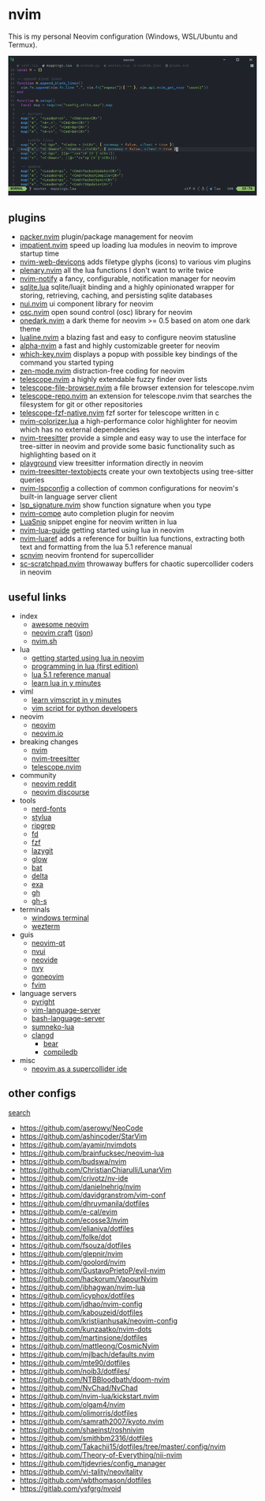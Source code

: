 # nvim

This is my personal Neovim configuration (Windows, WSL/Ubuntu and Termux).

![screenshot](/assets/nvim.png)

## plugins

- [packer.nvim](https://github.com/wbthomason/packer.nvim) plugin/package management for neovim
- [impatient.nvim](https://github.com/lewis6991/impatient.nvim) speed up loading lua modules in neovim to improve startup time
- [nvim-web-devicons](https://github.com/kyazdani42/nvim-web-devicons) adds filetype glyphs (icons) to various vim plugins
- [plenary.nvim](https://github.com/nvim-lua/plenary.nvim) all the lua functions I don't want to write twice
- [nvim-notify](https://github.com/rcarriga/nvim-notify) a fancy, configurable, notification manager for neovim
- [sqlite.lua](https://github.com/tami5/sqlite.lua) sqlite/luajit binding and a highly opinionated wrapper for storing, retrieving, caching, and persisting sqlite databases
- [nui.nvim](https://github.com/MunifTanjim/nui.nvim) ui component library for neovim
- [osc.nvim](https://github.com/davidgranstrom/osc.nvim) open sound control (osc) library for neovim
- [onedark.nvim](https://github.com/navarasu/onedark.nvim) a dark theme for neovim >= 0.5 based on atom one dark theme
- [lualine.nvim](https://github.com/nvim-lualine/lualine.nvim) a blazing fast and easy to configure neovim statusline
- [alpha-nvim](https://github.com/goolord/alpha-nvim) a fast and highly customizable greeter for neovim
- [which-key.nvim](https://github.com/folke/which-key.nvim) displays a popup with possible key bindings of the command you started typing
- [zen-mode.nvim](https://github.com/folke/zen-mode.nvim) distraction-free coding for neovim
- [telescope.nvim](https://github.com/nvim-telescope/telescope.nvim) a highly extendable fuzzy finder over lists
- [telescope-file-browser.nvim](https://github.com/nvim-telescope/telescope-file-browser.nvim) a file browser extension for telescope.nvim
- [telescope-repo.nvim](https://github.com/cljoly/telescope-repo.nvim) an extension for telescope.nvim that searches the filesystem for git or other repositories
- [telescope-fzf-native.nvim](https://github.com/nvim-telescope/telescope-fzf-native.nvim) fzf sorter for telescope written in c
- [nvim-colorizer.lua](https://github.com/norcalli/nvim-colorizer.lua) a high-performance color highlighter for neovim which has no external dependencies
- [nvim-treesitter](https://github.com/nvim-treesitter/nvim-treesitter) provide a simple and easy way to use the interface for tree-sitter in neovim and provide some basic functionality such as highlighting based on it
- [playground](https://github.com/nvim-treesitter/playground) view treesitter information directly in neovim
- [nvim-treesitter-textobjects](https://github.com/nvim-treesitter/nvim-treesitter-textobjects) create your own textobjects using tree-sitter queries
- [nvim-lspconfig](https://github.com/neovim/nvim-lspconfig) a collection of common configurations for neovim's built-in language server client
- [lsp_signature.nvim](https://github.com/ray-x/lsp_signature.nvim) show function signature when you type
- [nvim-compe](https://github.com/hrsh7th/nvim-compe) auto completion plugin for neovim
- [LuaSnip](https://github.com/L3MON4D3/LuaSnip) snippet engine for neovim written in lua
- [nvim-lua-guide](https://github.com/nanotee/nvim-lua-guide) getting started using lua in neovim
- [nvim-luaref](https://github.com/milisims/nvim-luaref) adds a reference for builtin lua functions, extracting both text and formatting from the lua 5.1 reference manual
- [scnvim](https://github.com/davidgranstrom/scnvim) neovim frontend for supercollider
- [sc-scratchpad.nvim](https://github.com/madskjeldgaard/sc-scratchpad.nvim) throwaway buffers for chaotic supercollider coders in neovim

## useful links

- index
    - [awesome neovim](https://github.com/rockerBOO/awesome-neovim)
    - [neovim craft](https://neovimcraft.com/) ([json](https://github.com/neurosnap/neovimcraft/blob/main/src/lib/resources.json))
    - [nvim.sh](https://github.com/neurosnap/nvim.sh)
- lua
    - [getting started using lua in neovim](https://github.com/nanotee/nvim-lua-guide)
    - [programming in lua (first edition)](https://www.lua.org/pil/contents.html)
    - [lua 5.1 reference manual](https://www.lua.org/manual/5.1/manual.html)
    - [learn lua in y minutes](https://learnxinyminutes.com/docs/lua/)
- viml
    - [learn vimscript in y minutes](https://learnxinyminutes.com/docs/vimscript/)
    - [vim script for python developers](https://gist.github.com/yegappan/16d964a37ead0979b05e655aa036cad0)
- neovim
    - [neovim](https://github.com/neovim/neovim)
    - [neovim.io](https://neovim.io/)
- breaking changes
    - [nvim](https://github.com/neovim/neovim/issues/14090)
    - [nvim-treesitter](https://github.com/nvim-treesitter/nvim-treesitter/issues/2293)
    - [telescope.nvim](https://github.com/nvim-telescope/telescope.nvim/issues/1470)
- community
    - [neovim reddit](https://www.reddit.com/r/neovim/)
    - [neovim discourse](https://neovim.discourse.group/)
- tools
    - [nerd-fonts](https://github.com/ryanoasis/nerd-fonts)
    - [stylua](https://github.com/JohnnyMorganz/StyLua)
    - [ripgrep](https://github.com/BurntSushi/ripgrep)
    - [fd](https://github.com/sharkdp/fd)
    - [fzf](https://github.com/junegunn/fzf)
    - [lazygit](https://github.com/jesseduffield/lazygit)
    - [glow](https://github.com/charmbracelet/glow)
    - [bat](https://github.com/sharkdp/bat)
    - [delta](https://github.com/dandavison/delta)
    - [exa](https://github.com/ogham/exa)
    - [gh](https://github.com/cli/cli)
    - [gh-s](https://github.com/gennaro-tedesco/gh-s)
- terminals
    - [windows terminal](https://docs.microsoft.com/en-us/windows/terminal/)
    - [wezterm](https://github.com/wez/wezterm)
- guis
    - [neovim-qt](https://github.com/equalsraf/neovim-qt)
    - [nvui](https://github.com/rohit-px2/nvui)
    - [neovide](https://github.com/neovide/neovide)
    - [nvy](https://github.com/RMichelsen/Nvy)
    - [goneovim](https://github.com/akiyosi/goneovim)
    - [fvim](https://github.com/yatli/fvim)
- language servers
    - [pyright](https://github.com/microsoft/pyright)
    - [vim-language-server](https://github.com/iamcco/vim-language-server)
    - [bash-language-server](https://github.com/bash-lsp/bash-language-server)
    - [sumneko-lua](https://github.com/sumneko/lua-language-server)
    - [clangd](https://clangd.llvm.org/)
        - [bear](https://github.com/rizsotto/Bear)
        - [compiledb](https://pypi.org/project/compiledb/)
- misc
    - [neovim as a supercollider ide](https://madskjeldgaard.dk/posts/neovim-as-sc-ide/)

## other configs

[search](https://github.com/search?l=&o=desc&q=vim+language%3ALua&s=indexed&type=Code)

- https://github.com/aserowy/NeoCode
- https://github.com/ashincoder/StarVim
- https://github.com/ayamir/nvimdots
- https://github.com/brainfucksec/neovim-lua
- https://github.com/budswa/nvim
- https://github.com/ChristianChiarulli/LunarVim
- https://github.com/crivotz/nv-ide
- https://github.com/danielnehrig/nvim
- https://github.com/davidgranstrom/vim-conf
- https://github.com/dhruvmanila/dotfiles
- https://github.com/e-cal/evim
- https://github.com/ecosse3/nvim
- https://github.com/elianiva/dotfiles
- https://github.com/folke/dot
- https://github.com/fsouza/dotfiles
- https://github.com/glepnir/nvim
- https://github.com/goolord/nvim
- https://github.com/GustavoPrietoP/evil-nvim
- https://github.com/hackorum/VapourNvim
- https://github.com/ibhagwan/nvim-lua
- https://github.com/icyphox/dotfiles
- https://github.com/jdhao/nvim-config
- https://github.com/kabouzeid/dotfiles
- https://github.com/kristijanhusak/neovim-config
- https://github.com/kunzaatko/nvim-dots
- https://github.com/martinsione/dotfiles
- https://github.com/mattleong/CosmicNvim
- https://github.com/mjlbach/defaults.nvim
- https://github.com/mte90/dotfiles
- https://github.com/noib3/dotfiles/
- https://github.com/NTBBloodbath/doom-nvim
- https://github.com/NvChad/NvChad
- https://github.com/nvim-lua/kickstart.nvim
- https://github.com/olgam4/nvim
- https://github.com/olimorris/dotfiles
- https://github.com/samrath2007/kyoto.nvim
- https://github.com/shaeinst/roshnivim
- https://github.com/smithbm2316/dotfiles
- https://github.com/Takachii15/dotfiles/tree/master/.config/nvim
- https://github.com/Theory-of-Everything/nii-nvim
- https://github.com/tjdevries/config_manager
- https://github.com/vi-tality/neovitality
- https://github.com/wbthomason/dotfiles
- https://gitlab.com/ysfgrg/nvoid 
